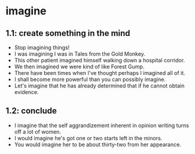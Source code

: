 # imagine
## 1.1: create something in the mind

  *  Stop imagining things!
  *  I was imagining I was in Tales from the Gold Monkey.
  *  This other patient imagined himself walking down a hospital corridor.
  *  We then imagined we were kind of like Forest Gump.
  *  There have been times when I've thought perhaps I imagined all of it.
  *  I shall become more powerful than you can possibly imagine.
  *  Let's imagine that he has already determined that if he cannot obtain evidence.

## 1.2: conclude

  *  I imagine that the self aggrandizement inherent in opinion writing turns off a lot of women.
  *  I would imagine he's got one or two starts left in the minors.
  *  You would imagine her to be about thirty-two from her appearance.
